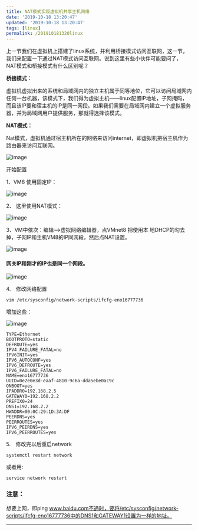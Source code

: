 ```yaml
---
title: NAT模式实现虚拟机共享主机网络
date: '2019-10-18 13:20:47'
updated: '2019-10-18 13:20:47'
tags: [linux]
permalink: /201910181320linux
---
```

上一节我们在虚拟机上搭建了linux系统，并利用桥接模式访问互联网，这一节，我们来配置一下通过NAT模式访问互联网。说到这里有些小伙伴可能要问了，NAT模式和桥接模式有什么区别呢？

**桥接模式：**

虚拟机虚拟出来的系统和局域网内的独立主机属于同等地位，它可以访问局域网内任何一台机器，该模式下，我们得为虚拟主机——linux配置IP地址，子网掩码，而且该IP要和宿主机的IP是同一网段。如果我们需要在局域网内建立一个虚拟服务器，并为局域网用户提供服务，那就得选择该模式。

**NAT模式：**

Nat模式，虚拟机通过宿主机所在的网络来访问internet，即虚拟机把宿主机作为路由器来访问互联网。

![image](https://img-blog.csdnimg.cn/20191018001916330.jpeg)

开始配置

1、VM8 使用固定IP：

![image](https://img-blog.csdnimg.cn/20191018001916557.jpeg?x-oss-process=image/watermark,type_ZmFuZ3poZW5naGVpdGk,shadow_10,text_aHR0cHM6Ly9saWFiaW8uYmxvZy5jc2RuLm5ldA==,size_16,color_FFFFFF,t_70)

2、 这里使用NAT模式：

![image](https://img-blog.csdnimg.cn/20191018001916793.jpeg?x-oss-process=image/watermark,type_ZmFuZ3poZW5naGVpdGk,shadow_10,text_aHR0cHM6Ly9saWFiaW8uYmxvZy5jc2RuLm5ldA==,size_16,color_FFFFFF,t_70)

3、VM中依次：编辑——>虚拟网络编辑器，点VMnet8 把使用本
地DHCP的勾去掉，子网IP和主机VM8的IP同网段，然后点NAT设置。

![image](https://img-blog.csdnimg.cn/2019101800191723.jpeg?x-oss-process=image/watermark,type_ZmFuZ3poZW5naGVpdGk,shadow_10,text_aHR0cHM6Ly9saWFiaW8uYmxvZy5jc2RuLm5ldA==,size_16,color_FFFFFF,t_70)

#### **网关IP和刚才的IP也是同一个网段。**

![image](https://img-blog.csdnimg.cn/20191018001917237.jpeg?x-oss-process=image/watermark,type_ZmFuZ3poZW5naGVpdGk,shadow_10,text_aHR0cHM6Ly9saWFiaW8uYmxvZy5jc2RuLm5ldA==,size_16,color_FFFFFF,t_70)

4. 修改网络配置

```shell
vim /etc/sysconfig/network-scripts/ifcfg-eno16777736
```

增加这些：

![image](https://img-blog.csdnimg.cn/20191018001917447.png?x-oss-process=image/watermark,type_ZmFuZ3poZW5naGVpdGk,shadow_10,text_aHR0cHM6Ly9saWFiaW8uYmxvZy5jc2RuLm5ldA==,size_16,color_FFFFFF,t_70)

```shell
TYPE=Ethernet
BOOTPROTO=static
DEFROUTE=yes
IPV4_FAILURE_FATAL=no
IPV6INIT=yes
IPV6_AUTOCONF=yes
IPV6_DEFROUTE=yes
IPV6_FAILURE_FATAL=no
NAME=eno16777736
UUID=0e2e0e3d-eaaf-4810-9c6a-dda5ebe0ac9c
ONBOOT=yes
IPADDR0=192.168.2.5
GATEWAY0=192.168.2.2
PREFIX0=24
DNS1=192.168.2.2
HWADDR=00:0C:29:1D:3A:DF
PEERDNS=yes
PEERROUTES=yes
IPV6_PEERDNS=yes
IPV6_PEERROUTES=yes
```

5. 修改完以后重启network

```shell
systemctl restart network
```

或者用:

```shell
service network restart
```

### **注意：**

想要上网，即ping www.baidu.com不通时，要将/etc/sysconfig/network-scripts/ifcfg-eno16777736中的DNS1和GATEWAY1设置为一样的地址。

------------
